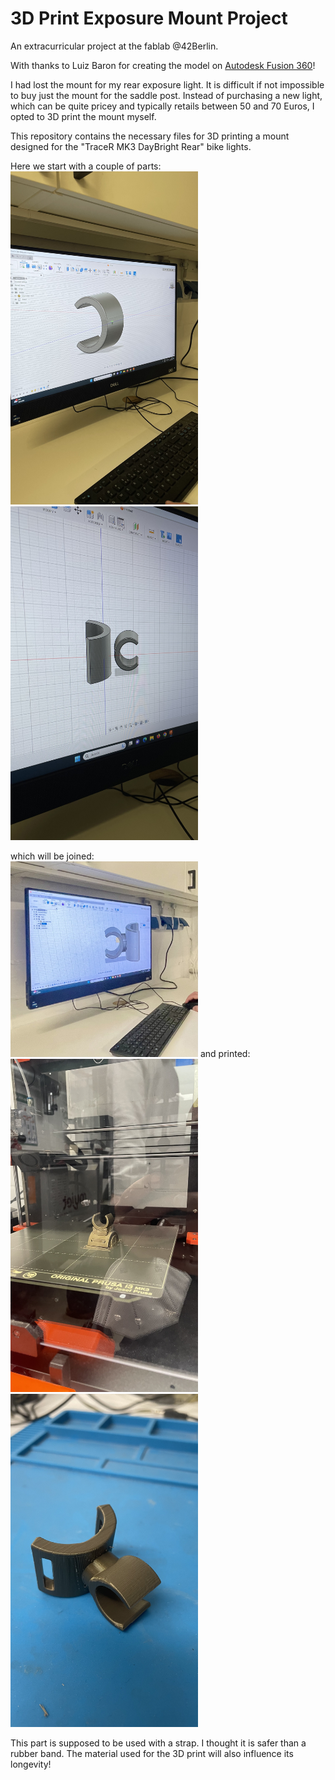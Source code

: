# 3D Print Exposure Mount Project

An extracurricular project at the fablab @42Berlin.

With thanks to Luiz Baron for creating the model on [Autodesk Fusion 360](https://www.autodesk.eu/products/fusion-360/overview)!

I had lost the mount for my rear exposure light. It is difficult if not impossible to buy just the mount for the saddle post. Instead of purchasing a new light, which can be quite pricey and typically retails between 50 and 70 Euros, I opted to 3D print the mount myself.

This repository contains the necessary files for 3D printing a mount designed for the "TraceR MK3 DayBright Rear" bike lights.

Here we start with a couple of parts:  
<img src="assets/1.jpeg" alt="asset1" width="300"/>
<img src="assets/2.jpeg" alt="asset2" width="300"/>

which will be joined:  
<img src="assets/3.jpeg" alt="asset3" width="300"/>
and printed:  
<img src="assets/4.jpeg" alt="asset4" width="300"/>
<img src="assets/5.jpeg" alt="asset5" width="300"/>

This part is supposed to be used with a strap. I thought it is safer than a rubber band. The material used for the 3D print will also influence its longevity!
